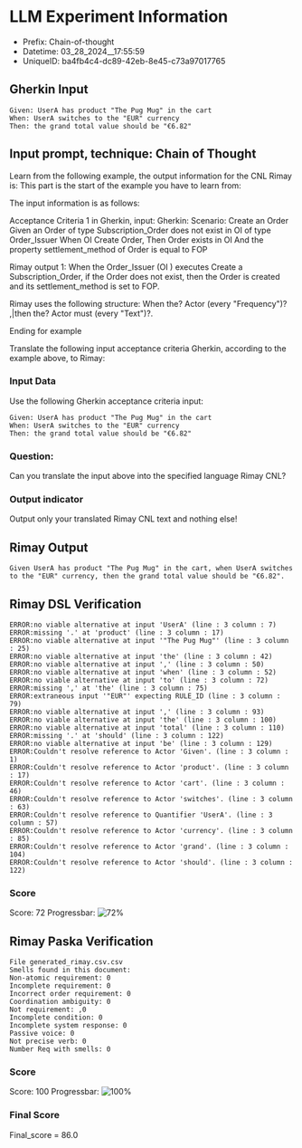

# LLM Experiment Information
* Prefix:   Chain-of-thought
* Datetime: 03_28_2024__17:55:59
* UniqueID: ba4fb4c4-dc89-42eb-8e45-c73a97017765

        

## Gherkin Input
```
Given: UserA has product "The Pug Mug" in the cart
When: UserA switches to the "EUR" currency
Then: the grand total value should be "€6.82"
```
    



## Input prompt, technique: Chain of Thought


Learn from the following example, the output information for the CNL Rimay is: 
This part is the start of the example you have to learn from:

The input information is as follows: 

Acceptance Criteria 1 in Gherkin, input:
Gherkin:
Scenario: Create an Order
Given an Order of type Subscription_Order does not exist in OI of type Order_Issuer 
When OI Create Order, 
Then Order exists in OI 
And the property settlement_method of Order is equal to FOP


Rimay output 1:
When the Order_Issuer (OI ) executes Create a Subscription_Order, if the Order does not exist, then the Order is created and its settlement_method is set to FOP.

Rimay uses the following structure:
When the? Actor <Action> (every "Frequency")? ,|then the? Actor must <Action> (every "Text")?.

Ending for example

Translate the following input acceptance criteria Gherkin, according to the example above, to Rimay:

        

### Input Data
Use the following Gherkin acceptance criteria input: 
```
Given: UserA has product "The Pug Mug" in the cart
When: UserA switches to the "EUR" currency
Then: the grand total value should be "€6.82"
```

### Question:
Can you translate the input above into the specified language Rimay CNL?

### Output indicator
Output only your translated Rimay CNL text and nothing else!


## Rimay Output
```
Given UserA has product "The Pug Mug" in the cart, when UserA switches to the "EUR" currency, then the grand total value should be "€6.82".
``` 
            


## Rimay DSL Verification
```
ERROR:no viable alternative at input 'UserA' (line : 3 column : 7)
ERROR:missing '.' at 'product' (line : 3 column : 17)
ERROR:no viable alternative at input '"The Pug Mug"' (line : 3 column : 25)
ERROR:no viable alternative at input 'the' (line : 3 column : 42)
ERROR:no viable alternative at input ',' (line : 3 column : 50)
ERROR:no viable alternative at input 'when' (line : 3 column : 52)
ERROR:no viable alternative at input 'to' (line : 3 column : 72)
ERROR:missing ',' at 'the' (line : 3 column : 75)
ERROR:extraneous input '"EUR"' expecting RULE_ID (line : 3 column : 79)
ERROR:no viable alternative at input ',' (line : 3 column : 93)
ERROR:no viable alternative at input 'the' (line : 3 column : 100)
ERROR:no viable alternative at input 'total' (line : 3 column : 110)
ERROR:missing '.' at 'should' (line : 3 column : 122)
ERROR:no viable alternative at input 'be' (line : 3 column : 129)
ERROR:Couldn't resolve reference to Actor 'Given'. (line : 3 column : 1)
ERROR:Couldn't resolve reference to Actor 'product'. (line : 3 column : 17)
ERROR:Couldn't resolve reference to Actor 'cart'. (line : 3 column : 46)
ERROR:Couldn't resolve reference to Actor 'switches'. (line : 3 column : 63)
ERROR:Couldn't resolve reference to Quantifier 'UserA'. (line : 3 column : 57)
ERROR:Couldn't resolve reference to Actor 'currency'. (line : 3 column : 85)
ERROR:Couldn't resolve reference to Actor 'grand'. (line : 3 column : 104)
ERROR:Couldn't resolve reference to Actor 'should'. (line : 3 column : 122)

```
### Score
Score: 72
Progressbar: ![72%](https://progress-bar.dev/72)

            


## Rimay Paska Verification
```
File generated_rimay.csv.csv
Smells found in this document: 
Non-atomic requirement: 0
Incomplete requirement: 0
Incorrect order requirement: 0
Coordination ambiguity: 0
Not requirement: ,0
Incomplete condition: 0
Incomplete system response: 0
Passive voice: 0
Not precise verb: 0
Number Req with smells: 0

```
### Score
Score: 100
Progressbar: ![100%](https://progress-bar.dev/100)

            

### Final Score
Final_score = 86.0
